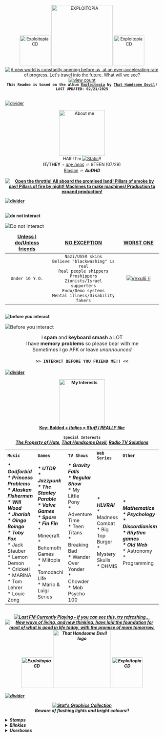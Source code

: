 <!---This file uses code from:
https://github.com/antonkomarev/github-profile-views-counter - For the profile view counter
https://github.com/DenverCoder1/readme-typing-svg - For the typing svg that mainly types out lyrics
https://github.com/JeffreyCA/lastfm-recently-played-readme/blob/master/README.md - For the last.fm widget at the end

URHGHHHH GITHUB HATES ME AND I HATE HTML apparently I can't force any of my links to open in new tabs instead of opening in the same tab bc git is so restrictive SIGHSS
-->
<!--- HEADER -->
<div align="center">
  <a href="https://thathandsomedevil.com/products/exploitopia-cd"><img src="https://drive.google.com/uc?id=1YhttyWlHZoVllz-_-IxHni7QLTmn1lX7" alt="Exploitopia CD" height=100px title="ro ta te..."></a>
  <a href="https://open.spotify.com/album/6dyanjhuSgFsPPVtFzugcr"><img src="https://drive.google.com/uc?id=1K8Bg_VJSTUTdVOMkJy9aPHIR1Gjclnba" alt="EXPLOITOPIA" height=200px title="Now in 3 Dimensions!"></a>
  <a href="https://thathandsomedevil.com/products/exploitopia-cd"><img src="https://drive.google.com/uc?id=1YhttyWlHZoVllz-_-IxHni7QLTmn1lX7" alt="Exploitopia CD" height=100px title="ro ta te..."></a>
  <br>
  <a href="https://youtu.be/43nIDwAiTp8?si=V9C3PaIMKBOSWu5p"><img src="https://readme-typing-svg.demolab.com?font=Chivo&weight=500&size=18&duration=2000&pause=300&color=FFFFFF&background=02AAE8&center=true&vCenter=true&multiline=true&repeat=false&width=435&height=112&lines=A+new+world+is+constantly+opening+before+us;At+an+ever-accelerating+rate+of+progress;Let's+travel+into+the+future;+What+will+we+see%3F" alt="A new world is constantly opening before us, at an ever-accelerating rate of progress. Let's travel into the future. What will we see?" title="A new world is constantly opening before us, at an ever-accelerating rate of progress. Let's travel into the future. What will we see?" /></a>
  <br>
  <a href="https://en.wikipedia.org/wiki/List_of_people_who_have_been_considered_deities"><img src="https://komarev.com/ghpvc/?username=stat-ice&amp;color=E62125&amp;style=for-the-badge&amp;label=Modern+Deities" alt="view count" title="Put on your 3D glasses!"></a>
  <br>
  <code><b>This Readme is based on the album <a href="https://open.spotify.com/album/6dyanjhuSgFsPPVtFzugcr">Exploitopia</a> by <a href="https://open.spotify.com/artist/3MIk8tAIzBQ5iZWmlVLCCT">That Handsome Devil</a>!</b></code>
  <br>
  <code><b>LAST UPDATED: 02/21/2025</b></code>
</div>

<br><a href="https://www.instagram.com/thathandsomedevilofficial/reel/DBjVbUxxDOD/"><img align="center" src="https://drive.google.com/uc?id=1E1B0aKTaMpI_tIm9F1Bo0_a7zNsgy0VX" alt="divider" title="Exploitopia was released on October 25th, 2024!"></a><br>

<!--- ABOUT ME -->
<p align="center">
  <a href="https://web.archive.org/web/20230321084125/https://www.youtube.com/watch?v=903vHpZofd8"><img src="https://drive.google.com/uc?id=1KRN8bNJNlcWLpNqKbowXMdKWSnlcU9AX" alt="About me" height=150px title="About STATIC!!"></a>
  <br>
  HAII!! I'm <a href="https://en.wikipedia.org/wiki/Pepsi_fruit_juice_flood"><img src="https://readme-typing-svg.demolab.com?font=Chivo&weight=500&size=17&duration=10&pause=300&color=E62125&center=true&vCenter=true&multiline=true&repeat=false&width=60&height=26&lines=STATIC" alt="Static" title="heyyy!! don't poke me!!!" /></a>!!
  <br>
  <b>IT/THEY</b> + <em><ins>any neos</ins></em> 〃 9TEEN (07/29)
  <br>
  <ins>Blasian</ins> 〃 <b><em>AuDHD</em>
  <br><br>
  <a href="https://youtu.be/mrRe2qRCDpQ?si=b8G2kBNMPwXB9qXj"><img src="https://readme-typing-svg.demolab.com?font=Chivo&weight=500&size=18&duration=1000&pause=300&color=FFFFFF&background=E62125&center=true&vCenter=true&width=435&lines=Open+the+throttle!;All+aboard%2C+the+promised+land!;Pillars+of+smoke+by+day!;Pillars+of+fire+by+night!;Machines+to+make+machines!;Production+to+expand+production!" alt="Open the throttle! All aboard the promised land! Pillars of smoke by day! Pillars of fire by night! Machines to make machines! Production to expand production!" title="Open the throttle! All aboard the promised land! Pillars of smoke by day! Pillars of fire by night! Machines to make machines! Production to expand production!" /></a>
</p>

<a href="https://youtu.be/R9HBtB3CBVA?si=SrDNa0JavIphFIRn"><img align="center" src="https://drive.google.com/uc?id=1E1B0aKTaMpI_tIm9F1Bo0_a7zNsgy0VX" alt="divider" title="'Crooked Heart' was the hardest song for THD to produce!"></a><br><br>

<!--- DNI AND BYI -->
<p align="center"> <!---dni-->
  <a href="https://en.wikipedia.org/wiki/Hamsa"><img align="left" src="https://drive.google.com/uc?id=1YOO_jYLM6h_BKUmajt4xpu733plIiyum" alt="do not interact" title="Do Not Interact"></a>
  <table border="0" align="left">
    <caption>
     <a href="https://www.instagram.com/p/BhB_HLuBf6i/?utm_source=ig_share_sheet&epik=dj0yJnU9anQ2dDc0dHJJVjlueHFFcV8tME51alNYNThTblJNeGEmcD0wJm49UVR6MmFOVkctLV9TVDhVTG4tMjg5USZ0PUFBQUFBR2RienhJ"><img src="https://readme-typing-svg.demolab.com?font=Chivo&weight=500&size=18&duration=1000&pause=300&color=E62125&center=true&vCenter=true&repeat=false&width=611&lines=DO+NOT+INTERACT" alt="Do not interact" title="DO NOT INTERACT" align="left" /></a><br>
    </caption>
    <thead align="center">
      <tr>
        <td width="170px">
          <ins><b>Unless I do/Unless friends</b></ins>
        </td>
        <td width="271px">
          <ins><b>NO EXCEPTION</b></ins>
        </td>
        <td width="170px">
          <ins><b>WORST ONE</b></ins>
        </td>
      </tr>
    </thead>
    <tbody align="center" width="611px">
      <tr>
        <td> <!--- uid/uf -->
          <code>Under 16 Y.O.</code>
        </td>
        <td> <!--- no exception -->
          <code>Nazi/USSR skins</code><br>
          <code>Believe "blackwashing" is real</code><br>
          <code>Real people shippers</code><br>
          <code>Proshippers</code><br>
          <code>Zionists/Israel supporters</code><br>
          <code>Endo/Demo systems</code><br>
          <code>Mental illness/Disability fakers</code>
        </td>
        <td> <!--- bitch -->
          <a href="https://github.com/Vexuliii"><img src="https://github-colored-text-fn3z.vercel.app/api/index.js?text=Vexulii+/j&color=E67935&fontSize=17&width=64&height=21" alt="Vexulii /j" title="squashed like a particularly strange bug"></a>
        </td>
      </tr>
    </tbody>
  </table>
</p>
<img align="center" src="https://drive.google.com/uc?id=1LeiCwOnCQEf_vr0eYeTG6wLgjIptZlvA" alt="divider" title="HEY WHAT ARE YOU LOOKIN AT!!1" width="900px" height="1px">
<p align="center"> <!---byi-->
  <a href="https://en.wikipedia.org/wiki/Hamsa"><img align="left" src="https://drive.google.com/uc?id=1UxHk6g2V880lN2ScEcHnXlLWbpLCBJU2" alt="before you interact" title="Before You Interact"></a>
  <table border="0" align="left">
    <caption>
     <a href="https://www.instagram.com/p/B8jW132F8mH/?utm_source=ig_web_copy_link&igsh=MzRlODBiNWFlZA=="><img src="https://readme-typing-svg.demolab.com?font=Chivo&weight=500&size=18&duration=1000&pause=300&color=04ABE9&center=true&vCenter=true&repeat=false&width=611&lines=BEFORE+YOU+INTERACT" alt="Before you interact" title="BEFORE YOU INTERACT" align="left" /></a><br>
    </caption>
    <thead align="center">
      <tr> 
        <td width="611px"> <!--- uid/uf -->
          I <b>spam</b> and <b>keyboard smash</b> a LOT<br>I have <b>memory problems</b> so please bear with me<br>Sometimes I go AFK or leave <em>unannounced</em><br><br><b><code>>> INTERACT BEFORE YOU FRIEND ME!! <<</code></b>
        </td>
      </tr>
    </thead>
  </table>
</p>

<br><a href="https://youtu.be/3Q2piNE_TWY?si=gnPXO5Xg4Jiaf4yn"><img align="center" src="https://drive.google.com/uc?id=1E1B0aKTaMpI_tIm9F1Bo0_a7zNsgy0VX" alt="divider" title="'Tonight' is the first song from Exploitopia to have a music video!"></a><br>

<!--- INTERESTS -->
<p align="center">
  <a href="https://web.archive.org/web/20241002082148/https://www.youtube.com/watch?v=Chj-RZg6do4"><img align="center" src="https://drive.google.com/uc?id=1Vwzd53laWBRzzXtj5T1wjSpuWY7wZPQN" height="150px" alt="My Interests" title="STATIC's Interests!!" ></a>
  <br>
  <ins>Key: <b>Bolded</b> + <em>Italics</em> = <b><em>Stuff I REALLY like</em></b></ins><br><br>
  <code><b>Special Interests</b></code><br>
  <b><em>
    <a href="https://jolleycomics.com/TPoH/The_Hook/1" title="READ THE PROPERTY OF HATE IT'S FREE AND WONDERFUL!!">The Property of Hate</a>, <a href="https://open.spotify.com/artist/3MIk8tAIzBQ5iZWmlVLCCT" title="could you have guessed">That Handsome Devil</a>, <a href ="https://www.twitch.tv/team/wrtv" title="are we all good now?? are we safe!?!">Radio TV Solutions</a>
    <br>
    <table align="center">
  <tr>
    <td>
      <code><b>Music</b></code><br>
    </td>
    <td>
      <code><b>Games</b></code><br>
    </td>
    <td>
      <code><b>TV Shows</b></code><br>
    </td>
    <td>
      <code><b>Web Series</b></code><br>
    </td>
    <td>
      <code><b>Other</b></code><br>
    </td>
  </tr>

  <tr>
    <td> <!---Music-->
      <b><em>* Godforbid<br>
      * Princess Problems<br>
      * Alaskan Fishermen<br>
      * Will Wood<br>
      * Jhariah<br>
      * Oingo Boingo<br>
      * Toby Fox</em></b><br>
      * Jack Stauber<br>
      * Lemon Demon<br>
      * Cricket!<br>
      * MARINA<br>
      * Tom Lehrer<br>
      * Louie Zong
    </td>
    <td> <!---Games-->
      <b><em>* UTDR<br>
      * Jazzpunk<br>
      * The Stanley Parable<br>
      * Valve Games<br>
      * Spore<br>
      * Fin Fin</em></b><br>
      * Minecraft<br>
      * Behemoth Games<br>
      * Miitopia<br>
      * Tomodachi Life<br>
      * Mario & Luigi Series
    </td>
    <td> <!---TV Shows-->
      <b><em>* Gravity Falls<br>
      * Regular Show</em></b><br>
      * My Little Pony<br>
      * Adventure Time<br>
      * Teen Titans<br>
      * Breaking Bad<br>
      * Wander Over Yonder<br>
      * Chowder<br>
      * Mob Psycho 100<br>
    </td>
    <td> <!---Web Series-->
      <b><em>* HLVRAI</em></b><br>
      * Madness Combat<br>
      * Big Top Burger<br>
      * Mystery Skulls<br>
      * DHMIS
    </td>
    <td> <!---Other-->
      <b><em>* Mathematics<br>
      * Psychology<br>
      * Discordianism<br>
      * Rhythm games<br>
      * Old Web</em></b><br>
      * Astronomy<br>
      * Programming
    </td>
  </tr>
</table>
</p>
<br>
<div align="center">
  <a href="https://www.last.fm/user/lectricstat"><img src="https://lastfm-recently-played.vercel.app/api?user=lectricstat&footer_style=compact_stats&count=1&width=500&loved=true&header_style=none&bg_color=02AAE8" title="Hmmm.... wonder who my top artist is...." alt="Last FM Currently Playing - if you can see this, try refreshing..."></a>
  <br>
  <a href="https://youtu.be/WemDEG5slzo?si=CIlUZwNbxqN3vr0M"><img src="https://readme-typing-svg.demolab.com?font=Chivo&weight=500&size=18&duration=2000&pause=300&color=FFFFFF&background=02AAE8&center=true&vCenter=true&multiline=true&repeat=false&width=435&height=112&lines=New+ways+of+living%2C+and+new+thinking;Have+laid+the+foundation;For+most+of+what+is+good+in+life+today;With+the+promise+of+more+tomorrow" alt="New ways of living, and new thinking, have laid the foundation for most of what is good in life today, with the promise of more tomorrow." title="New ways of living, and new thinking, have laid the foundation for most of what is good in life today, with the promise of more tomorrow." /></a>
  <br>
  <a href="https://thathandsomedevil.com/products/exploitopia-cd"><img src="https://drive.google.com/uc?id=1IL7b-6kPkvFGrjG7lwofpjIB5HRKG2mU" alt="Exploitopia CD" height=100px title="shmovin!!"></a>
  <a href="https://open.spotify.com/artist/3MIk8tAIzBQ5iZWmlVLCCT"><img src="https://drive.google.com/uc?id=1_Wvu9-ALc_z8fzNZX0NcPscn5wexihPa" alt="That Handsome Devil logo" title="I've been waiting for this album for so damn long I'M SO HAPPY!!!!" height="190px"></a>
  <a href="https://thathandsomedevil.com/products/exploitopia-cd"><img src="https://drive.google.com/uc?id=1IL7b-6kPkvFGrjG7lwofpjIB5HRKG2mU" alt="Exploitopia CD" height=100px title="shmovin!!"></a>
</div>

<a href="https://en.wikipedia.org/wiki/That_Handsome_Devil#Discography"><img align="center" src="https://drive.google.com/uc?id=1E1B0aKTaMpI_tIm9F1Bo0_a7zNsgy0VX" alt="divider" title="Exploitopia is That Handsome Devil's 10th album (including EPs)!"></a><br>

<!--- GRAPHICS -->
<p align="center">
  <a href="https://en.wikipedia.org/wiki/Chaos_theory"><img src="https://readme-typing-svg.demolab.com?font=Chivo&duration=50&pause=1000&color=E62125&center=true&vCenter=true&repeat=false&width=435&height=30&lines=STAT'S+GRAPHICS+COLLECTION" alt="Stat's Graphics Collection" title="i am full of stamps, they're leaking out of me"></a>
  <br>
  Beware of flashing lights and bright colours!!
</p>

<details>
<summary><b>Stamps</b></summary>

<p align="center"><code>HEY HEY WAIT A SECOND!!!! I'm reworking my stamps right now, changing them from markdown to html to look more uniform... Also so you can hover over them to see the alt text.. Go on, give it a try with these first few stamps!! ^_^</code></p>
<!-- <code>Are you seeing just the alt text for a stamp? Try reloading, or click the alt text to see it! None of my images are broken, Github just has a hard time loading them all in...</code> -->
<br><br><blockquote><code>hey look at these stamps i made (f2u)</code></blockquote><br>
<!-- <img src="https://drive.google.com/uc?id=" title="" alt="" width=100px/> -->
<!-- TPoH -->
<img src="https://drive.google.com/uc?id=1dvGv4HJdglrLWQfi3Bc_ysjIiHITiOld" title="Click" alt="Click" width=100px/>
<img src="https://drive.google.com/uc?id=1w5txDNSavnymiXi_meqFHQ8t_fpuYDWK" title="RGB Suits" alt="RGB Suits" width=100px/>
<img src="https://drive.google.com/uc?id=1oRCVfStxYwINi-uF0Qkfj1fQFHKI3dWf" title="Click pew pew" alt="pew pew" width=100px/>
<img src="https://drive.google.com/uc?id=1BDjJpRv2GuQiQHSK_BnqopE8c1yWTTrv" title="Time Left" alt="Time Left" width=100px/>
<img src="https://drive.google.com/uc?id=1AfR5RRCTYa4Yk_9Rb65HhMuJTIxTG649" title="Time Right" alt="Time Right" width=100px/>
<img src="https://drive.google.com/uc?id=1d-S6G1lpGAZIAW1gUNF_0Ek2eM5X6DV7" title="negative" alt="negative" width=100px/>
<img src="https://drive.google.com/uc?id=1YkYMJA-xRQg541U1CFurPaeIg9gom91V" title="TOby" alt="TOby" width=100px/>
<img src="https://drive.google.com/uc?id=1_8C9mphWqiQXvBkEwBpPfOufRjVHWhbi" title="cell" alt="cell" width=100px/>
<img src="https://drive.google.com/uc?id=1A1GiakVU-i_vrLvM-p5wJak4k0EIFkX9" title="dial" alt="dial" width=100px/>
<img src="https://drive.google.com/uc?id=1q0gbF447qiraOtDlwushh2R1kZ7KFus5" title="tinker" alt="tinker" width=100px/>
<img src="https://drive.google.com/uc?id=1QlXyLE6jnGFA7Pqqy-XjQmxZsbCk8-Ju" title="click" alt="click" width=100px/>
<img src="https://drive.google.com/uc?id=1xm2zF7Qq2BmI5uqvr5UEHEPr-WmDJpBi" title="anxiety" alt="anxiety" width=100px/>
<img src="https://drive.google.com/uc?id=16PXIZevnWHyq_HH9oqRNtNfAVYe8M3Fu" title="dial hierophant" alt="dial hierophant" width=100px/>
<img src="https://drive.google.com/uc?id=1ZZH6ZCTKxnW8Ht2zEipsmK1m5ChQf44-" title="time" alt="time" width=100px/>
<img src="https://drive.google.com/uc?id=1-mXwTA6IOMOQqivkbcvwCiDJkD43T4-I" title="the" alt="the" width=100px/>
<img src="https://drive.google.com/uc?id=1GivC9-7l-TwL7emserRlLvIGNPp9F29U" title="moon" alt="moon" width=100px/>
<img src="https://drive.google.com/uc?id=1DrPLDr4ZUjoqEpstaxtiCVaAW5Q1Y41B" title="melody lovers" alt="melody lovers" width=100px/>
<img src="https://drive.google.com/uc?id=1N11LHz4mClctfQPvI-ElLiFA1BO2rK0F" title="julienne lovers" alt="julienne lovers" width=100px/>
<!-- THD -->
<img src="https://drive.google.com/uc?id=1_AUIWbQKjOYIEAR6M8h-E5RuxfzlRWfQ" title="THGTH" alt="THGTH" width=100px/>
<img src="https://drive.google.com/uc?id=1SdgPStlGzAJGEqwwpDrgducoOCc8UYE-" title="YPAS" alt="YPAS" width=100px/>
<img src="https://drive.google.com/uc?id=1yxwxBx07PGvOd_SeIsBhguwH3ycrjea5" title="THD" alt="THD" width=100px/>
<!-- RTVS -->
<img src="https://drive.google.com/uc?id=1iSWyDQo_O2Uqk6uQIvv701E1AVUqb0_P" title="Baaulp nation" alt="Baaulp nation" width=100px/>
<img src="https://drive.google.com/uc?id=1dQdzyoP8nquwdmOr8isxHxdMH8uavKPi" title="Bibi" alt="Bibi" width=100px/>
<img src="https://drive.google.com/uc?id=1yOpXQW9leHd_E0xZQAxt8cR7U2YyS2Rl" title="Big Warp" alt="Bit warp" width=100px/>
<img src="https://drive.google.com/uc?id=1FQWviq7WblzjEP9J-TBCQ2a63VK3Y7d_" title="Walter White Phone" alt="Walter White Phone" width=100px/>
<img src="https://drive.google.com/uc?id=1P8tCowHdwMEli0azz7_ty5rDQIFQf-RZ" title="IS" alt="Is a restaurant" width=100px/>
<img src="https://drive.google.com/uc?id=1bF_MWg_IGTsm2IVWjOZTDEPXDiaszicR" title="IS NOT" alt="Is NOT a restaurant" width=100px/>
<img src="https://drive.google.com/uc?id=1lk2M2sjqMfZYNTI6COZnwHEodPbZZ2dQ" title="Joshua" alt="Joshua" width=100px/>
<img src="https://drive.google.com/uc?id=1CTTB8gBEP-MHmYybtPJxOymjfxQjqT5U" title="Mira fish" alt="Mira fish" width=100px/>
<img src="https://drive.google.com/uc?id=1PrQxbNEApR59pcmJ6J2Z5KStRRgq8Wud" title="Orbulus Raymon" alt="Orbulus Raymond" width=100px/>
<img src="https://drive.google.com/uc?id=1Xx07BBgG_7U4Frjk7h-QgNHA_T3XkEYy" title="BRBA poster" alt="BRBA poster" width=100px/>
<img src="https://drive.google.com/uc?id=19Aa6ZDaguzWrmBiFdW9ovQ7lIGkZhnTd" title="Socpens Superhell" alt="Socpens Superhell" width=100px/>
<!-- MISC -->
<img src="https://drive.google.com/uc?id=1xEoQU0UbhVW6rY7v3gFX_cjArlhRZ7j4" title="Clone High intro" alt="Clone High intro" width=100px/>
<img src="https://drive.google.com/uc?id=1DAPI7FCv6hmHTbaGSuGJ-pt2MqPMtXod" title="Ruin my store" alt="Ruin my store" width=100px/>
<img src="https://drive.google.com/uc?id=1Lqkw3jzgkOYA05zCP-tzNb-O8Ezh9131" title="Ruin my life" alt="Ruin my life" width=100px/>
<img src="https://drive.google.com/uc?id=1maJnzCPMQPmjMWAbHLTtIcxzhrXpwGh2" title="Periwinkle Poppy Fan" alt="Periwinkle Poppy Fan" width=100px/>
<img src="https://drive.google.com/uc?id=1ybaEBPkO1GBXP-GDfIdO_6juVflv6RKv" title="burger eat" alt="burger eat" width=100px/>
<img src="https://drive.google.com/uc?id=1yi2HH60gtg4mhI50TniW7QTv6RSiRqk9" title="poopshitters" alt="poopshitters" width=100px/>
<!-- VEX STAMPS -->
<br><blockquote><code>check out these stamps my friend <a href="https://github.com/Vexuliii">Vexulii</a> made (f2u)</code></blockquote><br>
<img src="https://drive.google.com/uc?id=1pjV8XaLZZDMMoyw2RWf5yU875Ah6Ra8b" title="manny stare" alt="manny stare" width=100px/>
<img src="https://drive.google.com/uc?id=1RsDTksLyCxQg3y-j1iQeuXCx95T0GbxP" title="hanslap" alt="hanslap" width=100px/>
<img src="https://drive.google.com/uc?id=1LAA5pjLDxPDiYChgzaTLq5HhywCXrTm-" title="hatty CHEER" alt="hatty CHEER" width=100px/>
<img src="https://drive.google.com/uc?id=1j5lkmU4zQjQMs7FIQaSiM1o4Ow8Bv3lI" title="honey roll" alt="honey roll" width=100px/>
<img src="https://drive.google.com/uc?id=1QOhQXInuKyYgj3okqPjZ9GjGXW-lx06E" title="honey talk" alt="honey talk" width=100px/>
<img src="https://drive.google.com/uc?id=185cWb5Pstlbb5L59e53hA_g6PwPZsLcX" title="pipi yell" alt="pipi yell" width=100px/>
<img src="https://drive.google.com/uc?id=1f3r_OjUDvXZN_14N8fM2t-SwUBhbkzxr" title="yosef sneak" alt="yosef sneak" width=100px/>
<img src="https://drive.google.com/uc?id=1fqahCBw39zA2ecUQICGDBOmCfZC-VYFi" title="castle crashers" alt="castle crashers" width=100px/>
<img src="https://drive.google.com/uc?id=1oTipPFtu8SzFfWJ_f8AvjLr00YAn5JV-" title="orang" alt="orang" width=100px/>
<img src="https://drive.google.com/uc?id=1szvHj8Da349z9G0Jq80AXCv2M7eaDhTy" title="sangwich" alt="sangwich" width=100px/>
<img src="https://drive.google.com/uc?id=1VNRZKi3xew-0wvVz7Ug8mo2Gfa5GIXf4" title="marsh smug" alt="marsh smug" width=100px/>
<img src="https://drive.google.com/uc?id=18OZ4kScq5cHheHmTchLlXjdvxWh6XIjs" title="marsh spin" alt="marsh spin" width=100px/>
<img src="https://drive.google.com/uc?id=17ipF9i4C46CY_BZ6ekwH3L5819Hr_tSF" title="marsh yell" alt="marsh yell" width=100px/>
<img src="https://drive.google.com/uc?id=13da7XZ8LUB4NWzeKgvPdHY6v80eStZjw" title="marsh blucsh" alt="marsh blucsh" width=100px/>
<img src="https://drive.google.com/uc?id=1MIuT5CT10_RhEqpqKnE-gbMK_KrVZXT0" title="danny dance" alt="danny dance" width=100px/>
<img src="https://drive.google.com/uc?id=17_574WewpbgsUIlZc-nH9Fm0PQwkM4E9" title="ivor hapy" alt="ivor hapy" width=100px/>
<img src="https://drive.google.com/uc?id=1vooK3qpz2RxrF_7CyKrrTviiVTFaTjE6" title="ivor snff" alt="ivor snff" width=100px/>
<br><blockquote><blockquote><code>ALSO LOOK AT THE ONES VEX MADE FOR MY BDAY ^_^</code></blockquote></blockquote><br>
<img src="https://drive.google.com/uc?id=12AL46RlXa53ELTlc586rVEM0NZuK5eG4" title="blue man shock" alt="blue man shock" width=100px/>
<img src="https://drive.google.com/uc?id=1phipGyunah7em_ohJb3SI6IOI2w2ikaI" title="wayner sneeze" alt="wayner sneeze" width=100px/>
<img src="https://drive.google.com/uc?id=1FUE0WXUp6Jjq9BVvzELgSOwhp6i-2fGB" title="waynerwhatsapp" alt="waynerwhatsapp" width=100px/>
<img src="https://drive.google.com/uc?id=1t6W6Y6WZGW4hQsqyY8P7QrKLMCetTJt6" title="waner footwerk" alt="waner footwerk" width=100px/>
<img src="https://drive.google.com/uc?id=1avcGTlVPpRq8PPdnDOlZpMh008XtI-5T" title="time to go" alt="time to go" width=100px/>
<img src="https://drive.google.com/uc?id=1eIl6GUcrU6BJXxOa_WQhhnF_pAL_gjug" title="'freaky baaulp'" alt="'freaky baaulp'" width=100px/>
<img src="https://drive.google.com/uc?id=1Bz027NtEKhqkQPdfQSozLD6TlGagyx0j" title="bad boe jambo" alt="bad boe jamo" width=100px/>
<img src="https://drive.google.com/uc?id=17Ef2XS96spYHQnK1wP1UAxcHhgQ-1vxl" title="baaulp death" alt="baaulp death" width=100px/>
<br><br>
<!-- EVERYTHING ELSE LOLZ -->
<blockquote><code>ok... now here's some neither of us made</code></blockquote>
<br><br>
<p align="center"> <b>SELF</b><br><code>the ones that are so me!!</code> </p>
<img src="https://drive.google.com/uc?id=1K9gCF0T1osVsnOS8gudq9W-3dmLm6fm2" title="support gaza" alt="support gaza" width=100px/>
<!-- IDENTITIES -->
<!-- Not using, redundent: ![ace](https://drive.google.com/uc?id=15FFGUI2xNGeLB3iYg9BAYXzmgrOQaRpO) -->
<img src="https://drive.google.com/uc?id=1rikBEpEpe6vp5DzzS8wdnH1tOFDF-1lW" title="static" alt="static" width=100px/>
<img src="https://drive.google.com/uc?id=1KCxZ6aWM4uIaD8X3UN3G1DO74Q6Y4170" title="it its" alt="it its" width=100px/>
<img src="https://drive.google.com/uc?id=1WD1JcxXS-4kC4iDusQKW5vlEleGpOSWj" title="they them" alt="they them" width=100px/>
<img src="https://drive.google.com/uc?id=1Nyj14DXVQZpYrVqDPJVhZCoy2dv8cC9V" title="aroace" alt="aroace" width=100px/>
<img src="https://drive.google.com/uc?id=1xmGdBHTHdYjAtm5g1Ogsuvg3M8499PVX" title="lesbian" alt="lesbian" width=100px/>
<img src="https://drive.google.com/uc?id=1UZsga6Dzju-RDqe-MA7EgYdn9KN74yEc" title="agender" alt="agender" width=100px/>
<img src="https://drive.google.com/uc?id=1XM2ilMulc8_4WMHkIoCO6QUhlurKiBl_" title="non binary" alt="non binary" width=100px/>
<img src="https://drive.google.com/uc?id=1zKE6Dj8ozvcrdnoWf5h8lilEaX68Bj6j" title="blasian" alt="blasian" width=100px/>
<!-- DISABILITIES -->
<img src="https://drive.google.com/uc?id=1kqRF7_dh3bq-lg49YQqwKBW_CV1mXHYO" title="adhd" alt="adhd" width=100px/>
<img src="https://drive.google.com/uc?id=1PqYqozsbjj7GptVYxIUl4VVlI6CKcxws" title="asd" alt="asd" width=100px/>
<img src="https://drive.google.com/uc?id=17RSK3pyk4iKccAbJ_aUnwcZWIFWfxZmK" title="psst.. friends can have my simply plural..... if they ask....." alt="plural" width=100px/>
<!-- BELIEFS -->
<img src="https://drive.google.com/uc?id=11zhrwf19-t7uh22KLoDm827zenyL84GD" title="anti ai" alt="anti ai" width=100px/>
<img src="https://drive.google.com/uc?id=1QCXvQ7mh3pJCMZ7a6NsBPQ9ByD1qWf-R" title="anti hit" alt="anti hit" width=100px/>
<!-- BOUNDARIES -->
<img src="https://drive.google.com/uc?id=1wfBMmgVjouLrJr-bu-iRuU3KKT1qC8mb" title="no flirting" alt="no flirting" width=100px/>
<img src="https://drive.google.com/uc?id=1_DsEE1hjGZCtsgNK1qxtnzEheegZ2FjQ" title="block creeps" alt="block creeps" width=100px/>
<img src="https://drive.google.com/uc?id=1nVbnTenbZ1KJ8lU2fyLhVQ9u7YRAxv_u" title="not a rehab center" alt="not a rehab center" width=100px/>
<!-- LOVER!! -->
<img src="https://drive.google.com/uc?id=1eAZOJ4xmClOhuUUhJ7ZrQ-uUrwXifJDb" title="heart blue" alt="heart blue" width=100px/>
<img src="https://drive.google.com/uc?id=1U1FPJ5p_VYJlvStHC7Zi4A7tiQmu2Z5l" title="heart choco" alt="heart choco" width=100px/>
<img src="https://drive.google.com/uc?id=1aJcwK2Ko1PnzNmrL-STAjiJV6T5wyqIm" title="heart meat" alt="heart meat" width=100px/>
<img src="https://drive.google.com/uc?id=1ppfbWlHWHau4lXHEJujPuB5Y01TsZcmI" title="heart robots" alt="heart robots" width=100px/>
<img src="https://drive.google.com/uc?id=199n89Aql0syQupBG64FGK6daUNx1hBeR" title="apple lover" alt="apple lover" width=100px/>
<img src="https://drive.google.com/uc?id=1sD5eOe0XXa4lb_WHQQYMwDhkIKUMelpQ" title="cheese lover" alt="cheese lover" width=100px/>
<img src="https://drive.google.com/uc?id=1URz3rvL3REyNlr6GbnE2YIBpVbPzJqMi" title="potato love" alt="potato love" width=100px/>
<img src="https://drive.google.com/uc?id=1kkWR8voR0fRGXShgWBKOtc2jZelb22WG" title="like it warm" alt="like it warm" width=100px/>
<img src="https://drive.google.com/uc?id=1TbUH-g_iIVqMtmmieWBMflYPDqLikgQo" title="weird mammals" alt="weird mammals" width=100px/>
<img src="https://drive.google.com/uc?id=1wD4sPrvor4CcX7r2jH4bBv-KppzKPk3K" title="stamp obssessed" alt="stamp obssessed" width=100px/>
<!-- THINGS I AM/DO -->
<img src="https://drive.google.com/uc?id=1WemSORCcWgs2jHWp9Bu5cN52_J3lvJbj" title="daydreamer" alt="daydreamer" width=100px/>
<img src="https://drive.google.com/uc?id=1L1bzJaG9YbvI7ygN8EWwHuvfnziYikvJ" title="forgetful" alt="forgetful" width=100px/>
<img src="https://drive.google.com/uc?id=1yGwRcq1f8yPvKUkMc4wXpoYhd_4BzlcC" title="forgor" alt="forgor" width=100px/>
<img src="https://drive.google.com/uc?id=15pFtb_86k35MiCmXeMk69ICNN5BYkPhy" title="glasses" alt="glasses" width=100px/>
<img src="https://drive.google.com/uc?id=1HXHKUrf3pAo5YhysbiEVVShom5Dz8_9C" title="bad handwriting" alt="bad handwriting" width=100px/>
<img src="https://drive.google.com/uc?id=15Na4ACy1OgVMVSEfeZPuJieGIRKQ4s2-" title="shit as dumb" alt="shit as dumb" width=100px/>
<img src="https://drive.google.com/uc?id=1L1EJ3A67yCrqaHejGLwLEdKx5tpYyeWD" title="picky eater" alt="picky eater" width=100px/>
<img src="https://drive.google.com/uc?id=1vwRslHJZeUH6NOussZ-ho5E3Sf66-jp8" title="talk to self" alt="talk to self" width=100px/>
<img src="https://drive.google.com/uc?id=1gjD1Cdra7hN4Akp-0l84GoayonHD21AH" title="3ds owner" alt="3ds owner" width=100px/>
<img src="https://drive.google.com/uc?id=1jQM4sYb7LMu8afitAzeR-eTkUFpZHRFS" title="artist" alt="artist" width=100px/>
<img src="https://drive.google.com/uc?id=1hPyBco_t5t5P09tAXQfEDBghtgwrhHYF" title="writer" alt="writer" width=100px/>
<img src="https://drive.google.com/uc?id=1q5YHds0TqRLxeH7Q7__osztHNx11dcNy" title="piano player" alt="piano player" width=100px/>
<img src="https://drive.google.com/uc?id=1hFWOT3Mu4OSlZUSgtMHO-u4_OGlATGG6" title="make stamps" alt="make stamps" width=100px/>
<img src="https://drive.google.com/uc?id=1qfDulclRTzkFFV2RUP4_AN2B6cN1ba19" title="sweet tooth" alt="sweet tooth" width=100px/>
<img src="https://drive.google.com/uc?id=1TK03wRiWMms9Pem6exT276N1XCTBX45W" title="cant focus" alt="cant focus" width=100px/>
<img src="https://drive.google.com/uc?id=1_voMbe577Ne7r7VVah4hsY2lHhn7m9Ko" title="cant whistle" alt="cant whistle" width=100px/>
<img src="https://drive.google.com/uc?id=1h0smSxdNJxufe6nVrk8nopk8HQj26ugy" title="12 hour nap" alt="12 hour nap" width=100px/>
<img src="https://drive.google.com/uc?id=13f07JNOelAZlrtjI8_ccP0bIkN25pFI7" title="2016 dead" alt="2016 dead" width=100px/>
<img src="https://drive.google.com/uc?id=1bp3fI1EPriJIh7yGY4S2W08GQUsS84wS" title="mental wifi" alt="mental wifi" width=100px/>
<img src="https://drive.google.com/uc?id=130rkOx5P3LB6mXtLe5vKuv7k_-nurHT6" title="obscure fandom" alt="obscure fandom" width=100px/>
<img src="https://drive.google.com/uc?id=1KZOrbmYRQ7GdwXY-xbYYirgQ1SaPLg-U" title="oc ask" alt="oc ask" width=100px/>
<img src="https://drive.google.com/uc?id=1XBzyjzvRJgDttBusSnD2y8SJ_mbyXtua" title="oc bread" alt="oc bread" width=100px/>
<img src="https://drive.google.com/uc?id=1-F1cET0f6YJiT600gKMYByVosEwfCGBc" title="oc draw" alt="oc draw" width=100px/>
<img src="https://drive.google.com/uc?id=1mDF7Rlvj9CalQ6BU9EJSm86NS-brPy67" title="oc kids" alt="oc kids" width=100px/>
<img src="https://drive.google.com/uc?id=1WPQGBwMMTtUEdw3MKFI14E7pqxzpEe7d" title="slow internet" alt="slow internet" width=100px/>
<img src="https://drive.google.com/uc?id=1S2ABXfAYgT-jc8y_htJ7gS-HSTMyW9Jl" title="summer pants" alt="summer pants" width=100px/>
<img src="https://drive.google.com/uc?id=1gBPM6P9hBoC8WI9uB0B2da4Dexv--aLp" title="time machine" alt="time machine" width=100px/>
<a href="https://bullet-math.tumblr.com/"><img src="https://drive.google.com/uc?id=1ivKBIDkS0HmWs77f958Mt7pQ-3O0Zzok" title="click me to go to my toobler" alt="on tumblr" width=100px/></a>
<br><br>
<p align="center"> <b>^_^</b><br><code>i am so normal about these stamps...</code></p>
<!-- TPoH -->
<img src="https://drive.google.com/uc?id=1r3Kk_F5hIeGUxxveU9k_RPU_R_V_ytso" title="rgb negative" alt="rgb negative" width=100px/>
<!-- THD -->
<!-- and this is where I would put my thd stamps... IF I HAD ANY!!! -->
<!-- RTVS -->
<img src="https://drive.google.com/uc?id=1WclsoKrDlzfydz_jOFYsFOqJAvDxu8Fz" title="challenge failed" alt="challenge failed" width=100px/>
<img src="https://drive.google.com/uc?id=1wEo3LaLceKd_PCibcIJLxZGwPgvz3lL8" title="concerning" alt="concerning" width=100px/>
<img src="https://drive.google.com/uc?id=19IEIFApnV2mt3lp2WOtWad_3ZsV1iJU3" title="gameclam evolve" alt="gameclam evolve" width=100px/>
<img src="https://drive.google.com/uc?id=14rC4j4dCCgAaeU5KMFQ4uHpseDVzimQ1" title="mr whyte fan" alt="mr whyte fan" width=100px/>
<img src="https://drive.google.com/uc?id=1KKmo6g-sZ_gnx7KXzG8GJc4jJBZ0M1Zm" title="sopen rice" alt="sopen rice" width=100px/>
<!-- CHAOS -->
<img src="https://drive.google.com/uc?id=1kfHyTWK-7dyF192PhSuN_6AnJT1pAqgv" title="chaos support" alt="chaos support" width=100px/>
<img src="https://drive.google.com/uc?id=1ac-L5FtOikQMl-xzj0H2ndesi2Pjo5bu" title="chaos theory" alt="chaos theory" width=100px/>
<img src="https://drive.google.com/uc?id=1ys9VEVBUMeDNScm-VVC7xWunLvJZcyR8" title="discordia" alt="discordia" width=100px/>
<img src="https://drive.google.com/uc?id=1QakGuWDzzDE0YeywQ0JtVgdLYxA2ijp-" title="greyface" alt="greyface" width=100px/>
<img src="https://drive.google.com/uc?id=1AD1toi1iFWdIGiO16Y76x-8Ry1SRZnG2" title="hail eris" alt="hail eris" width=100px/>
<img src="https://drive.google.com/uc?id=1CtFacQtCz2WQKtVC3zfc-MR9WdGA50hx" title="mandelbrot" alt="mandelbrot" width=100px/>
<img src="https://drive.google.com/uc?id=1oeJtoP4shGWaTFLxNnHSEhnS4ibptaoi" title="math beauty" alt="math beauty" width=100px/>
<img src="https://drive.google.com/uc?id=13yFLGUa3LlmFG4qTMrARgMQqGnhRxpTQ" title="only certainty" alt="only certainty" width=100px/>
<br><br>
<p align="center"> <b>MUSIC</b><br><code>TURN UP THE VOLUME!!!</code></p>
<!-- WILL WOOD -->
<img src="https://drive.google.com/uc?id=1zmArnDL1AcG78PbhiLbZQYDvwxNezVqC" title="eial" alt="eial" width=100px/>
<img src="https://drive.google.com/uc?id=1lmFdsjY1rl0Bz6fNcib6_a-brHotnfq9" title="heart icimi" alt="heart icimi" width=100px/>
<img src="https://drive.google.com/uc?id=1pljmx7GMPFUEaXMKp-0LwUFuNHvMSOLo" title="self-ish" alt="self-ish" width=100px/>
<img src="https://drive.google.com/uc?id=1_fdnh6dEvtbTzA-GQJTR3sDspiy8FMN7" title="wwattw" alt="wwattw" width=100px/>
<!-- OINGO BOINGO -->
<img src="https://drive.google.com/uc?id=1Uxbu6j9ZBLwCZAdzB7vrPIvWdwvfe-s5" title="oingo boingo" alt="oingo boingo" width=100px/>
<img src="https://drive.google.com/uc?id=1xRsQnBWgHLBIafqeQy1ScDtz7qVa8CPc" title="oingo cat" alt="oingo cat" width=100px/>
<!-- LEMON DEMON -->
<img src="https://drive.google.com/uc?id=1qxJdhpPoWbJhOAOoKS5G14do4mORvPNS" title="ld ref" alt="ld ref" width=100px/>
<img src="https://drive.google.com/uc?id=1ElpuS1H-FNDZa64C4mJpdv5bwRG1At_L" title="view monster" alt="view monster" width=100px/>
<img src="https://drive.google.com/uc?id=1xOykDIxiFu9VwuDa9b16L89PkvQ7ZLBI" title="spirit phone" alt="spirit phone" width=100px/>
<img src="https://drive.google.com/uc?id=1KgSLjCPc2O2aDThYRIsTcjM8PUDUt5cd" title="gay spirit" alt="gay spirit" width=100px/>
<!-- COSMO SHELDRAKE -->
<img src="https://drive.google.com/uc?id=1FirqiZCTG4qO3fSWHR9EvZubmNBA-Y5s" title="cosmo sheldrake" alt="cosmo sheldrake" width=100px/>
<img src="https://drive.google.com/uc?id=1jbhxNFAniJRSMEWleh1Sf-MzZitMWVmt" title="cosmo alb" alt="cosmo alb" width=100px/>
<!-- MYSTERY SKULLS -->
<img src="https://drive.google.com/uc?id=1Z7xxtyg5LVer8Wm2MsTIEupdNs_jNwor" title="mystery skulls alive" alt="mystery skulls alive" width=100px/>
<img src="https://drive.google.com/uc?id=1UtIvBXiLJc5SJfcTFTPBIUG_bD9TOToL" title="mystery skulls death" alt="mystery skulls death" width=100px/>
<img src="https://drive.google.com/uc?id=1CpBw_pCUxCeO09QEI4bpMQPfVcJ3c6A4" title="lewis" alt="lewis" width=100px/>
<!-- OTHERS -->
<img src="https://drive.google.com/uc?id=1Gz-Qj7zb_Pa53n44_PFTKMad2LgX2efT" title="hawaii pt2" alt="hawaii pt2" width=100px/>
<img src="https://drive.google.com/uc?id=1m0m9idqmrsv0KP295NFEMFUEIV1oTcVj" title="opal" alt="opal" width=100px/>
<img src="https://drive.google.com/uc?id=1sdmwE4buz5uaU5Ejb28nKIve2lr0lCWU" title="talking heads" alt="talking heads" width=100px/>
<img src="https://drive.google.com/uc?id=1tTPCk76dkQSB-LDPYWGTAuUjBSqzTUDL" title="virtual insanity" alt="virtual insanity" width=100px/>
<img src="https://drive.google.com/uc?id=1XOfUAc-6ksqf_d-FlK32IRvPlyq86Rix" title="echo" alt="echo" width=100px/>
<img src="https://drive.google.com/uc?id=1Kzu6045ShK82Rs_kfwgFmH6SIJoAiEu6" title="bad apple" alt="bad apple" width=100px/>
<img src="https://drive.google.com/uc?id=1RGzBrsapHpqirgIuMnF8VxkWur8GoLHS" title="turn black" alt="turn black" width=100px/>
<img src="https://drive.google.com/uc?id=1J1kDmQL2hjAnAs672F_dgnTTjVggOpUM" title="turn black 2" alt="turn black 2" width=100px/>
<img src="https://drive.google.com/uc?id=1tDxy5NKmZyLZ1pdf7zK6OMM1bSoIqlJy" title="turn black 3" alt="turn black 3" width=100px/>
<img src="https://drive.google.com/uc?id=1YFcGwuuVeoCh66eG4wK3EC4U2OFkf9NE" title="009 sound system" alt="009 sound system" width=100px/>
<img src="https://drive.google.com/uc?id=1RWi5Vs-WNikidYziB3JD8TRi_c6U0Q9Q" title="music lifeline" alt="music lifeline" width=100px/>
<img src="https://drive.google.com/uc?id=1ipLD8WEMuH1gwaEOzpvgI8I7FHhaVd_k" title="music stamp" alt="music stamp" width=100px/>
<br><br>
<p align="center">GAMES<br><code>UNLIMITED GAMES and no games</code></p>
<!-- CONSOLES -->
<img src="https://drive.google.com/uc?id=1JgirdL90vClS9JiarvuQP4EpO7enzIdy" title="3ds logo" alt="3ds logo" width=100px/>
<img src="https://drive.google.com/uc?id=1G9Q15Vw9Ywk_uoJeY3HS23p4alDNOgS9" title="atari" alt="atari" width=100px/>
<img src="https://drive.google.com/uc?id=1UR_I7gkSaerqVE_AT9nZHBCxtkItAbQQ" title="wii" alt="wii" width=100px/>
<img src="https://drive.google.com/uc?id=1pMBEhdJ3tIF5APDx1YB0bUjwf9Sgaxmy" title="wii u" alt="wii u" width=100px/>
<!-- UNDERTALE -->
<img src="https://drive.google.com/uc?id=1jv8LcdMydQAtX2T4eSG-hsOYmgN__Abw" title="annoying dog" alt="annoying dog" width=100px/>
<img src="https://drive.google.com/uc?id=1Dz1EZiqRQYjscoVP3JSx0nUABefzh_59" title="lethal weapon" alt="lethal weapon" width=100px/>
<img src="https://drive.google.com/uc?id=12P7C76M9padz16rHAOlYTxuz1-DRIrPR" title="azzcut" alt="azzcut" width=100px/>
<img src="https://drive.google.com/uc?id=1ljtHMsKWFq6eAghd-z-XTB_g_F66A9by" title="flowey heart" alt="flowey heart" width=100px/>
<img src="https://drive.google.com/uc?id=1e1kSJI7aDboq7baJJDj8sHJPtKtTYjyk" title="flowey laugh" alt="flowey laugh" width=100px/>
<img src="https://drive.google.com/uc?id=1yJWTwsbvi0vkck377ZydQcYVKKsmuAPD" title="flowey text" alt="flowey text" width=100px/>
<img src="https://drive.google.com/uc?id=1vzbCPdbsGQW8EYNCaAwstjnnhj5N6JuY" title="flowey troll" alt="flowey troll" width=100px/>
<img src="https://drive.google.com/uc?id=1PYQYO9Ck3vvmVP9JC-rsDE9Ue6JPVIkt" title="photoshop flowey" alt="photoshop flowey" width=100px/>
<img src="https://drive.google.com/uc?id=1OQWui_Rf0iyAvMT0O17A2UAXrM2jnwqa" title="gaster" alt="gaster" width=100px/>
<img src="https://drive.google.com/uc?id=1sPaSLADL20YawBm9zpGbA25JYrDQnZl9" title="gaster heart" alt="gaster heart" width=100px/>
<img src="https://drive.google.com/uc?id=12gN6Bn3lEdHryQ2aE5ch748RAl8axs6N" title="ghost smooch" alt="ghost smooch" width=100px/>
<img src="https://drive.google.com/uc?id=1sC368ZEXz7fwtD9QQZtH1bGSJ64xm627" title="don't hate alphys" alt="don't hate alphys" width=100px/>
<img src="https://drive.google.com/uc?id=1_jwJsKhRubcYPij7byoSJuJy73AEmSOR" title="heart utost" alt="heart utost" width=100px/>
<img src="https://drive.google.com/uc?id=1OV6mdOUPIhpM-6fdi3L-7WA7OYkRg-CH" title="madjick" alt="madjick" width=100px/>
<img src="https://drive.google.com/uc?id=1mQ6KjvUdOy-Y9fH5YUoqVnJsJUO92F6b" title="not feeling up to it" alt="not feeling up to it" width=100px/>
<img src="https://drive.google.com/uc?id=1A6QfPy50Is-B7Cg5JLbXlDqFm4zaQvRy" title="pap autistic" alt="pap autistic" width=100px/>
<img src="https://drive.google.com/uc?id=1z0UX1XJ7tnKMTFQC1nwc2fKwYJ8Uyjax" title="souls" alt="souls" width=100px/>
<img src="https://drive.google.com/uc?id=1Ue5q06ETnQBgwJGrQevtMdPXDmgQdCs_" title="im pussy?" alt="im pussy?" width=100px/>
<img src="https://drive.google.com/uc?id=1gk2kgJB2Evp5eATfL-5ucfVE9p6m2sLP" title="undertale" alt="undertale" width=100px/>
<img src="https://drive.google.com/uc?id=150WSSYYOaRBvSyyChh4eDcxqch4VLs4U" title="ut" alt="ut" width=100px/>
<!-- DELTARUNE -->
<img src="https://drive.google.com/uc?id=1KvYwYVtl8XHtcCwGmvLIsTVdX0G8yDJA" title="fun groove" alt="fun groove" width=100px/>
<img src="https://drive.google.com/uc?id=1GRZf_aul-pPP38UHLDSQWE_d3wpgiNWX" title="kris where" alt="kris where" width=100px/>
<img src="https://drive.google.com/uc?id=1iLWQhTKEwh0hsF0veVmmOofdSCGpro3_" title="seam" alt="seam" width=100px/>
<img src="https://drive.google.com/uc?id=12KLwBGIqDXRHKoZOh_wOYHPejiuG4j_9" title="spam dance" alt="spam dance" width=100px/>
<img src="https://drive.google.com/uc?id=1ZFsNNhMJIpfDTif0oI_nWQwKaO1Ee_vO" title="spam trash" alt="spam trash" width=100px/>
<img src="https://drive.google.com/uc?id=1s3hgggebbLzah565YAN5x6YMDto4Sxml" title="spamton beatup" alt="spamton beatup" width=100px/>
<img src="https://drive.google.com/uc?id=18q9ZdAFc5kuucW94nTIaApuApfBW2mer" title="toby stroll" alt="toby stroll" width=100px/>
<!-- SPORE -->
<img src="https://drive.google.com/uc?id=10CW-3KgV-YoFLoWxw_9SMvzwuRMHs2WE" title="spore" alt="spore" width=100px/>
<img src="https://drive.google.com/uc?id=1nBX1-RL8_YA_Ir5oMxm7CawQEkqr2lb8" title="grox" alt="grox" width=100px/>
<!-- DDR -->
<img src="https://drive.google.com/uc?id=1csp7IoZ5tGuAW738smrv6bdn0_Z8iNWQ" title="ddr fan" alt="ddr fan" width=100px/>
<img src="https://drive.google.com/uc?id=1rLjHA00w2koSWdoU18-3dnb0wnPVCk9z" title="eurobeat ddr" alt="eurobeat ddr" width=100px/>
<!-- PORTAL -->
<img src="https://drive.google.com/uc?id=1mWo5huuYCM1AwTBA9d77In9cpYMxi6cx" title="portal 1" alt="portal 1" width=100px/>
<img src="https://drive.google.com/uc?id=1ozST9sQkgYMsog_LbsVJafsxR2Qjknya" title="the lab rat" alt="the lab rat" width=100px/>
<img src="https://drive.google.com/uc?id=1nIgbujR1_cKhtBUVBCcb8pmWz4bQ7Swk" title="aperture" alt="aperture" width=100px/>
<img src="https://drive.google.com/uc?id=12hF3jtRlKI04HWw2P6dxE5nub3alYMx-" title="aperture 2" alt="aperture 2" width=100px/>
<img src="https://drive.google.com/uc?id=1_pXZSYUyRR6THxkt9tcxMVJblaiFLgX6" title="burn lemons" alt="burn lemons" width=100px/>
<img src="https://drive.google.com/uc?id=1aNyVWVynlAn_fTbE6tWzAae5SmmwHZpi" title="cake lie" alt="cake lie" width=100px/>
<img src="https://drive.google.com/uc?id=1W-PAGu4kEmn6NCJvJum_gdoxo8PS8ZVn" title="forgave wheatley" alt="forgave wheatley" width=100px/>
<img src="https://drive.google.com/uc?id=1SjtfrrjrI7u0g_K-eqDOTB1PYyX8WDRm" title="glados loop" alt="glados loop" width=100px/>
<img src="https://drive.google.com/uc?id=14qCKZE5gzEF3ls6xAzjEKruaxjmBr6CU" title="i'm different" alt="i'm different" width=100px/>
<img src="https://drive.google.com/uc?id=1lBQPGAm6ODNPM0hmSsrWmLl6lGsT0h3Q" title="moron" alt="moron" width=100px/>
<img src="https://drive.google.com/uc?id=1LR89xrcfjyyaqSe_JfPYpL2KcL7K9h5w" title="NOT defective" alt="NOT defective" width=100px/>
<img src="https://drive.google.com/uc?id=1kYYT1020sJPktRRoLIHingQfh4GoiYG8" title="patlas 1" alt="patlas 1" width=100px/>
<img src="https://drive.google.com/uc?id=1Y6F1NCHp0Um-AYx6llz7CXeq8FSqLOji" title="patlas 2" alt="patlas 2" width=100px/>
<img src="https://drive.google.com/uc?id=1P83yLox0Xke4U44PGQXcelRkN22foTg8" title="portal 22" alt="portal 22" width=100px/>
<img src="https://drive.google.com/uc?id=10InXKeidNgvPNPs6aKpl9pOruD-mJGVN" title="porthell" alt="porthell" width=100px/>
<img src="https://drive.google.com/uc?id=1P3XPwtUxzetZK7_IptS4nLcyW0qFmOLT" title="potatos" alt="potatos" width=100px/>
<img src="https://drive.google.com/uc?id=1KPPI867IMID-BKcijmpxucT81rK9Aq-b" title="ppbody 1" alt="ppbody 1" width=100px/>
<img src="https://drive.google.com/uc?id=1NeOh4KyuHnnn3Q--HjAOIcP580Pe0tEB" title="ppbody 2" alt="ppbody 2" width=100px/>
<img src="https://drive.google.com/uc?id=1l6XkUOJL2d4sFHI6DMEh1v06EyqJcUVU" title="still alive" alt="still alive" width=100px/>
<img src="https://drive.google.com/uc?id=12sVq-EkaEHldvTP9zpsmFU2Cyk45bzLo" title="true friend" alt="true friend" width=100px/>
<img src="https://drive.google.com/uc?id=1mov1vZy_S92dCr5APzVqLvMW9zkX8_0g" title="wethly crab" alt="wethly crab" width=100px/>
<img src="https://drive.google.com/uc?id=12spowPGhVbpY7uPuCSShPy_vHvFJqsAe" title="whatttt" alt="whatttt" width=100px/>
<img src="https://drive.google.com/uc?id=1zvKA_pDY0o9FSR6niU_ufDLhjazsU90q" title="wheatley heart" alt="wheatley heart" width=100px/>
<img src="https://drive.google.com/uc?id=1eZLlu5WrIejhGdloJ9qk99ijz0RiTIqE" title="portal 2" alt="portal 2" width=100px/>
<!-- HALF-LIFE -->
<img src="https://drive.google.com/uc?id=12IW3JHwsyPSX0ogdEbKoUcHEdkB6l8DY" title="half life" alt="half life" width=100px/>
<img src="https://drive.google.com/uc?id=1Ru2g6oAjJ5FA5BBtpo6PmnODC5h_Ns4T" title="the freeman" alt="the freeman" width=100px/>
<img src="https://drive.google.com/uc?id=1odwezfyic6qWNqpXeKRvexchgu6flTts" title="headcrab balloon" alt="headcrab balloon" width=100px/>
<img src="https://drive.google.com/uc?id=1HfjlSxqOM-xS4OCiemTzCXD_UxjqHUrd" title="hl2" alt="hl2" width=100px/>
<img src="https://drive.google.com/uc?id=1AdmDYl1JnsLUXvaOYmS1dRTk6Nk8q-mz" title="hl3" alt="hl3" width=100px/>
<img src="https://drive.google.com/uc?id=165jI32zwwSBxyPgAEU96_46wzg0Vgpju" title="i has crowbar" alt="i has crowbar" width=100px/>
<img src="https://drive.google.com/uc?id=1C0XUSTccIyv96TB2FJtKxOV6hizvnI2r" title="gmodsfm" alt="gmodsfm" width=100px/>
<!-- OTHER VALVE -->
<img src="https://drive.google.com/uc?id=11lWx34o34CQhZ-_Z_mJYNm6GO-7d9gBO" title="l4d" alt="l4d" width=100px/>
<img src="https://drive.google.com/uc?id=1X_6EmHoYZBEqv493RwSSCbh8rDmZdVSz" title="sandvich" alt="sandvich" width=100px/>
<!-- MINECRAFT -->
<img src="https://drive.google.com/uc?id=1BxHTmb-sF6KoozRcEckGV5okDsRZ5zzs" title="heart mc" alt="heart mc" width=100px/>
<img src="https://drive.google.com/uc?id=1SIORMeRSZVUCfnhqz0fVLoUBoxogooTU" title="mc death" alt="mc death" width=100px/>
<img src="https://drive.google.com/uc?id=1obZYPR4dGJbcPkyj33IYXFFQqDfxsjGM" title="mooshspin" alt="mooshspin" width=100px/>
<img src="https://drive.google.com/uc?id=1RAaRgSq4oLUdnOaRWwo58gS0xIv-IVFt" title="punch wood" alt="punch wood" width=100px/>
<!-- FNAF -->
<img src="https://drive.google.com/uc?id=1dvynD8jvijxKt7KrsjFyN2p8Pez9Uc3J" title="bon" alt="bon" width=100px/>
<img src="https://drive.google.com/uc?id=14yg-bktjdbW7TxceKElgyhes0hENl5Pu" title="fnaf" alt="fnaf" width=100px/>
<img src="https://drive.google.com/uc?id=1b8fjpFaKmybCMImJbCvIBbqaVUuWycHA" title="lets eat" alt="lets eat" width=100px/>
<!-- NINTENDO -->
<img src="https://drive.google.com/uc?id=12HajQHA0pfxIvnB4Hf_NKeBAoknymeV0" title="botw" alt="botw" width=100px/>
<img src="https://drive.google.com/uc?id=1-4EqUDwpjkdQGszJnQ3AVJk53IS2btqS" title="guardian ah" alt="guardian ah" width=100px/>
<img src="https://drive.google.com/uc?id=13MloRyZ5qOHSGLVWn05gyQLlcnxunaG-" title="urbosa" alt="urbosa" width=100px/>
<img src="https://drive.google.com/uc?id=1bKou7FKmURewsgc3SWVvs3mwA8YtNGhg" title="morshu" alt="morshu" width=100px/>
<img src="https://drive.google.com/uc?id=10ywEDsvjq7xeiUzwxBd6y4cOYyHC1aBg" title="rosalina" alt="rosalina" width=100px/>
<img src="https://drive.google.com/uc?id=1cedW-b6AZIZaKbIoDSR18Fal7SVB-BZR" title="wario death" alt="wario death" width=100px/>
<img src="https://drive.google.com/uc?id=1-xCd_lSwkjOEu1_gnHEB_xn2S2nDpHOO" title="mii fan" alt="mii fan" width=100px/>
<img src="https://drive.google.com/uc?id=1_UeOHu62nAQCz3WPQFoK9lFjuvmWmVG7" title="tomodachi life" alt="tomodachi life" width=100px/>
<img src="https://drive.google.com/uc?id=15m-Yj-beg5w8yLqJ3lpwaFbnQMOYQjG0" title="epic yarn" alt="epic yarn" width=100px/>
<img src="https://drive.google.com/uc?id=1ot1LTQB66sRUCMXSUwb34UzwG3qXXEJY" title="animal crossing" alt="animal crossing" width=100px/>
<img src="https://drive.google.com/uc?id=1xAo-EuLELELo9zZyVSUYM7u0xrYNrvmO" title="splatoon" alt="splatoon" width=100px/>
<img src="https://drive.google.com/uc?id=1S5f44tJg7JsVfIpPkqSas_WQNFJSFg_5" title="gygas" alt="gygas" width=100px/>
<!-- OTHERS -->
<img src="https://drive.google.com/uc?id=1mae54ohNpWckWRVUC0OhkRWqAps2CHk3" title="bejeweled" alt="bejeweled" width=100px/>
<img src="https://drive.google.com/uc?id=1uUjCYzWdbtF-NUmqs1lu2OiVDUHGTOlG" title="chulip" alt="chulip" width=100px/>
<img src="https://drive.google.com/uc?id=19eTmVOBJDUt06D2H2zdWYxLDf5Yj9325" title="cookie" alt="cookie" width=100px/>
<img src="https://drive.google.com/uc?id=1ZV6unqTcOFfTF5ZUzdXvsc4yLCSPYIc2" title="cumburger" alt="cumburger" width=100px/>
<img src="https://drive.google.com/uc?id=1XdWqTGvJXFTSKfXn9Zr6aHhn42Um_AUM" title="fin fin hate you" alt="fin fin hate you" width=100px/>
<img src="https://drive.google.com/uc?id=18q-2Gn1Wi5PRs5xX3M8c_U3sUin7fGLP" title="octodad" alt="octodad" width=100px/>
<img src="https://drive.google.com/uc?id=1Uv-jgWXg33WhVVcdL8am-718-xLPi9M6" title="sick pou" alt="sick pou" width=100px/>
<img src="https://drive.google.com/uc?id=1lJMbXD-Bh-1JSp7hG7st9NRwiMCQ7KRi" title="skyrim" alt="skyrim" width=100px/>
<img src="https://drive.google.com/uc?id=19SjtvABmgFSMUzbFObGjTWsl62683nyJ" title="standby fallout" alt="standby fallout" width=100px/>
<img src="https://drive.google.com/uc?id=1bp4LbSfNCUww-M5so2lD-lZWjrPqCIUb" title="tsp" alt="tsp" width=100px/>
<img src="https://drive.google.com/uc?id=1voX1wBCW-FSGMDSzj5Toh6-8VnvMI8SC" title="wizard 101" alt="wizard 101" width=100px/>
<img src="https://drive.google.com/uc?id=1jRPfgxqYBTi9HKmmRgz_-uJeuvvxrQ9G" title="yes man" alt="yes man" width=100px/>
<img src="https://drive.google.com/uc?id=1_lV4-pZLWb45mjWpFBpu-_rxuCPeTBWr" title="press start" alt="press start" width=100px/>
<br><br>
<p align="center"> <b>MEDIA</b><br><code>turn the TV on.... there's nothing wrong...</code></p>
<!-- ACTUAL TV -->
<img src="https://drive.google.com/uc?id=1nw2gi8IXJfVvDZHqL5O_4PX8l50PMpU1" title="dvd" alt="dvd" width=100px/>
<img src="https://drive.google.com/uc?id=1B30NofWlWn_P_FsOv9zjDwfZsEsuViwH" title="tv error" alt="tv error" width=100px/>
<img src="https://drive.google.com/uc?id=1KPkD6LuflaR16wvvV6GT19Yh0nyz5bcA" title="tv trip" alt="tv trip" width=100px/>
<!-- GRAVITY FALLS -->
<img src="https://drive.google.com/uc?id=19xgzVgMzXTc1t7p7y-FQQigeBzjnYTXW" title="gf dipper" alt="gf dipper" width=100px/>
<img src="https://drive.google.com/uc?id=19-9AY45Ft--P8qy4vLWhWYJk8Cako2Oi" title="gf mabel" alt="gf mabel" width=100px/>
<img src="https://drive.google.com/uc?id=1r-lzrbFlLDbh0hxbwUJjR8NjoB8Fiuft" title="gf stan" alt="gf stan" width=100px/>
<img src="https://drive.google.com/uc?id=1YbgS-Oq2A93zFHMuN6iVEkkyNFw21Di9" title="gf ford" alt="gf ford" width=100px/>
<img src="https://drive.google.com/uc?id=1qjioGGgfToi7IGD7hHsq1bErPx4vf117" title="gf waddles" alt="gf waddles" width=100px/>
<img src="https://drive.google.com/uc?id=1D48kfMptBUNZI5ptWSo5fymnxQ2PYmox" title="waddles prez" alt="waddles prez" width=100px/>
<img src="https://drive.google.com/uc?id=1UsY8fACveUKY3yDnny-5MdEnKgDik8Kz" title="giffany" alt="giffany" width=100px/>
<img src="https://drive.google.com/uc?id=1Sk1cZDQMDtpnZydP5UD5uYvxqTw91YXn" title="bill statue" alt="bill statue" width=100px/>
<img src="https://drive.google.com/uc?id=10MWYpVwkyyPhzMnNG6iTB5Ej-vMQF9RM" title="gf weird intro" alt="gf weird intro" width=100px/>
<!-- REGULAR SHOW -->
<img src="https://drive.google.com/uc?id=1miS49Qn_2tYDPUNoNoGOV8p9Gw3cGUkg" title="milk cereal combine" alt="milk cereal combine" width=100px/>
<img src="https://drive.google.com/uc?id=1qJgXChzSTYUgKMj92yV6d1sa-un3UMqB" title="reg show" alt="reg show" width=100px/>
<img src="https://drive.google.com/uc?id=161Zk87jvz2UD0UwQYOx3WLL-a6ZR4OsC" title="rigleen" alt="rigleen" width=100px/>
<img src="https://drive.google.com/uc?id=1EzPBeNJFPXVBNx5CkTRD6SDuuYZ73HC_" title="youre fired" alt="youre fired" width=100px/>
<!-- MLP -->
<img src="https://drive.google.com/uc?id=1r7tpjsWjHj_jumBPUffRp0KViHm3rdR6" title="discor" alt="discor" width=100px/>
<img src="https://drive.google.com/uc?id=1MncCnfj3mfHQPDagGccWRR92chNBtuiY" title="discord mosaic" alt="discord mosaic" width=100px/>
<img src="https://drive.google.com/uc?id=1Wt-9Fch4gYsidhM9mhqmjhx-Y7vvJjia" title="pinkie" alt="pinkie" width=100px/>
<img src="https://drive.google.com/uc?id=1TJT5_YKHtg1goUre0WPx7Uq2mJF2fE-U" title="pp bounce" alt="pp bounce" width=100px/>
<img src="https://drive.google.com/uc?id=1BC9humOxSsDmnfCIeyy1hdmqFw16uJ5d" title="pp mark" alt="pp mark" width=100px/>
<img src="https://drive.google.com/uc?id=1kD9b5kJgFGjA0M8aLdTfxmIHaMJzHJfl" title="octavia" alt="octavia" width=100px/>
<img src="https://drive.google.com/uc?id=1a6bLHjfF6EITxBIc_Yi8t4mIvDLvFKI1" title="mlp error" alt="mlp error" width=100px/>
<!-- SPONGEBOB -->
<img src="https://drive.google.com/uc?id=14a_MncmHjFj0FPxbo7VrBBDEOtF_Pap3" title="belongs in the trash" alt="belongs in the trash" width=100px/>
<img src="https://drive.google.com/uc?id=1F79HrL1Hd9E1vQyRegeynXLIbQdG5dDD" title="bubble buddy slurp" alt="bubble buddy slurp" width=100px/>
<img src="https://drive.google.com/uc?id=1LcYgoeuae6KUOWRazFpC0nqMW1BHhIAm" title="chocolate" alt="chocolate" width=100px/>
<img src="https://drive.google.com/uc?id=161UkwxYBps1dVkuvykyJrT40EyI6Xhac" title="gooberberry" alt="gooberberry" width=100px/>
<img src="https://drive.google.com/uc?id=1do_X3ZwgjZQcf5C187_SKLNZos7bBn3q" title="HEUENGHHHH" alt="HEUENGHHHH" width=100px/>
<img src="https://drive.google.com/uc?id=1bFf6u_WSkbdMO-KwHyPRckp-vet1_ETF" title="kill everyone" alt="kill everyone" width=100px/>
<img src="https://drive.google.com/uc?id=1uJw9CWN1rxfmRcv7ZuOTu9yFi-HGYCWx" title="my eyes" alt="my eyes" width=100px/>
<img src="https://drive.google.com/uc?id=1eE9ne2xQ0R9XDPHDPbWIrC5MMRJXqesf" title="nothing check" alt="nothing check" width=100px/>
<img src="https://drive.google.com/uc?id=1oOucRfburV0YjKTzZ9SJIOK0EVqZGszc" title="patrick look" alt="patrick look" width=100px/>
<img src="https://drive.google.com/uc?id=1whX4vfM784R0dmv8AgojrKOBqGaL4-y3" title="reef blower" alt="reef blower" width=100px/>
<img src="https://drive.google.com/uc?id=1Fi_Bo6OSK5QaXS_NcPtm59YVo-re5q4F" title="sb dolla" alt="sb dolla" width=100px/>
<img src="https://drive.google.com/uc?id=1lVRU-nszXWu-YhdhlGWtvM6H4HknL78L" title="sbob" alt="sbob" width=100px/>
<img src="https://drive.google.com/uc?id=1O330G3HKe4b48xpX2fWD1N5iNKkf6qR3" title="shopping list" alt="shopping list" width=100px/>
<img src="https://drive.google.com/uc?id=144dLOVDsogwgMXnJvHyhKy0gCrIK5KDZ" title="weesnaw" alt="weesnaw" width=100px/>
<!-- CHILDHOOD SHOWS -->
<img src="https://drive.google.com/uc?id=1i2zjztB1y1RiylKxxGi6NWFaAKV876mB" title="at intro" alt="at intro" width=100px/>
<img src="https://drive.google.com/uc?id=1c6aAc5YM-TjCGsRNvsqGG4Fxh0FVeI6o" title="chowder" alt="chowder" width=100px/>
<img src="https://drive.google.com/uc?id=1HDk6fO-akFsm7SZT4NqpYpwj8ZzYEgyT" title="courage fan" alt="courage fan" width=100px/>
<img src="https://drive.google.com/uc?id=18h01xYqgU0fLxWN6m2A_85Vs5vARtDBX" title="dominator" alt="dominator" width=100px/>
<img src="https://drive.google.com/uc?id=1Ox_GISitYb4Ua2b60mnMvA-ouYGcOXGr" title="peepers fan" alt="peepers fan" width=100px/>
<img src="https://drive.google.com/uc?id=1XcZtLXaSJU3bf2q5dTAxjqWEUvt-U10q" title="doofenshmirtz evil inc." alt="doofenshmirtz evil inc." width=100px/>
<img src="https://drive.google.com/uc?id=1qyZaixJLBE_LhoOptvwUWEGaJxmxGCqG" title="ed edd n eddy sfx" alt="ed edd n eddy sfx" width=100px/>
<img src="https://drive.google.com/uc?id=1ngSd0z1KFcOsX3U_Co605Z-MAlih22uH" title="making fiends" alt="making fiends" width=100px/>
<img src="https://drive.google.com/uc?id=1KQ394IUsA9H32VnWNjdBaQBGR4ylrxzd" title="kermit bite" alt="kermit bite" width=100px/>
<img src="https://drive.google.com/uc?id=1OZMmicQ0WLwgZJUeAf6nhxVCv8pWnh1p" title="pucca" alt="pucca" width=100px/>
<img src="https://drive.google.com/uc?id=1JUJlSatg8J52uTXh9DTtlx1xhVKM8AEt" title="teen titans" alt="teen titans" width=100px/>
<!-- SKELETON LINE UP -->
<img src="https://drive.google.com/uc?id=14ausMstFxXOV5P_E5jAzFUdN2QvB1nG2" title="skele dance" alt="skele dance" width=100px/>
<img src="https://drive.google.com/uc?id=1HA9dS61PcHkF67l6-utWgg2WfLXg1egV" title="skele dance 2" alt="skele dance 2" width=100px/>
<img src="https://drive.google.com/uc?id=1iBe8IHyJffYJsoPgSEllACAKNnuzT_2P" title="skull throw" alt="skull throw" width=100px/>
<!-- OTHERS -->
<img src="https://drive.google.com/uc?id=1gdQGjOa9ctZQaHw5m9TP3LQuGaHS1mko" title="cesare" alt="cesare" width=100px/>
<img src="https://drive.google.com/uc?id=1DucnrJG-W1CVTjcGz3u3t689OUwqpw7A" title="mp100 mob" alt="mp100 mob" width=100px/>
<img src="https://drive.google.com/uc?id=1HuKTCEeNNURAQuID0SPd_J9wmJfOkBlv" title="nnsg" alt="nnsg" width=100px/>
<img src="https://drive.google.com/uc?id=1u3_KJKwNi5unsxAfM6ocrSUBD7M6su_h" title="nya rawr" alt="nya rawr" width=100px/>
<img src="https://drive.google.com/uc?id=1WL4hpBltXqpq3AMpWr-BpTtcJ6Y_rR3p" title="pizza throw" alt="pizza throw" width=100px/>
<img src="https://drive.google.com/uc?id=1h6MyXJcfpFjWnryqpwUtLIfgpvTKJfQG" title="robin go crazy" alt="robin go crazy" width=100px/>
<!-- MOVIES -->
<img src="https://drive.google.com/uc?id=1MpkihmCPAptsEWzZeTvIJCoJadOEOHLK" title="batty" alt="batty" width=100px/>
<img src="https://drive.google.com/uc?id=1H9zOwgM1wjlub0B9foN0FeMfg1OKamJR" title="book of life mwah" alt="book of life mwah" width=100px/>
<img src="https://drive.google.com/uc?id=1Byp8Qovl6InPeDXR5LEeUIOcIp3xZqt4" title="coraline tilt" alt="coraline tilt" width=100px/>
<img src="https://drive.google.com/uc?id=1jz6dyVD0bh_vW8FjVDrvLXCzc-6FLQjH" title="emoji movie anti" alt="emoji movie anti" width=100px/>
<img src="https://drive.google.com/uc?id=1Z7qyheRhvKhV5oCKRKRg79c8hwsjm4O8" title="prince of egypt" alt="prince of egypt" width=100px/>
<img src="https://drive.google.com/uc?id=1DUMCw81vCyx5xHCvCZKQUMMF7eEMzr8E" title="that thing" alt="that thing" width=100px/>
<img src="https://drive.google.com/uc?id=1gcAhGkVodVz78DZuqsWnKx0bSIGsdKg_" title="tiana browse" alt="tiana browse" width=100px/>
<br><br>
<p align="center"><b>SILLY</b><br><code>heehee hoohoo!!</code></p>

![damnit](https://drive.google.com/uc?id=1-mRdt3cPAgYnHCX4-Vn4sdoWQHU_wnIt)

<!-- PNG -->
![ant](https://drive.google.com/uc?id=1qJYp1RPCqdv077XeyOKV3WQWVH4i3uq4)
![avgn gun](https://drive.google.com/uc?id=1qsWhaMym7FN0qO-nAg_3jJEQ8bHv8YmS)
![burst nurst](https://drive.google.com/uc?id=10QNVOBcDxuZShN5jtP2g9UyekU6gj_-w)
![campbells](https://drive.google.com/uc?id=1vyhWciRJGzz8_iAMQvifRhsgnh-kaUMS)
![cat](https://drive.google.com/uc?id=105YU1WZuS65KXha_uGWlj_vqp4vvHLFn)
![cheese](https://drive.google.com/uc?id=1JGZNAME7nGwxsPypb2yd2oBgqRrbFiLW)
![EAT PANT](https://drive.google.com/uc?id=11aQZVl84nnjc5_qTAhHNGfsGyRdEf1j7)
![fsh](https://drive.google.com/uc?id=1zgldSbYnICk2SCprJVs32cDODkyE5wVF)
![gotta go](https://drive.google.com/uc?id=1ZTplU_uotewsnSGLp4GKM4wN2FikzfZD)
![heart brick](https://drive.google.com/uc?id=1XrBYVJ6YSqubdw-GsX028Wjw8QRBLs3d)
![i'm bready](https://drive.google.com/uc?id=1qlZtYXaGTMHThU5tMs6cfBwb0yjC2Bof)
![isopod chip](https://drive.google.com/uc?id=1ULXeITO_5J4sL84VxiIkzsNqy2s50yQ3)
![milk man](https://drive.google.com/uc?id=1pY49rRce8hifsyqnkbqdsBu8r3fh0rEg)
![no idea](https://drive.google.com/uc?id=1qrELZoUCg3DRYa5vqkZ3GSu74UU7BA2q)
![propaganda](https://drive.google.com/uc?id=1F9ExvDllkgq3qCvenoEbgult5fN6rYOg)
![robbery](https://drive.google.com/uc?id=1dHSHwjoC3TkG0wMw3pWUBt7iRjzVZGa_)
![spin dizzy](https://drive.google.com/uc?id=1RJo2G4biH6wD4-X0-Our6uNfaobReprR)
![tree crushed](https://drive.google.com/uc?id=1HNmysu5G2cIjv31FLLGqeIEcb5KWt9yT)
![what the hell](https://drive.google.com/uc?id=1A9zVQMYRHrBcRdGUgafkYvWNNndy3rNX)
![xbox jesus](https://drive.google.com/uc?id=1We8hfJMK05irUTuBA5WkaoFsWkYlmUN4)
<!-- GIF -->
![crab](https://drive.google.com/uc?id=1mx97Fw6abxwv-TcxLyT1PEMtCX_ABI39)
![dogs1](https://drive.google.com/uc?id=1iu-Wbzh2BSpYdIVv_ga5YnBYZMRHkiEp)
![dogs2](https://drive.google.com/uc?id=199jVTpgDkQ_Gtl9ZxNzxk9W7DhrsbxsZ)
![dogs3](https://drive.google.com/uc?id=1gjmkg7-wqofwXSUViMmnpCMYVQg5s1Ud)
![fire stamp](https://drive.google.com/uc?id=1z_MXCVLt3-EbpRKUuMiN7_e_Ez1S4Xqm)
![guy fi](https://drive.google.com/uc?id=1OW6urgD26cDOfofrOyDy54bxBflF7IbT)
![loss](https://drive.google.com/uc?id=1btwQzeZeCWoqGtTk_FULkPPYGMpMEg3Z)
![peter cat](https://drive.google.com/uc?id=1E4sYVWmPWYNldh2WRcR8672npUMwsJni)
![peter dance](https://drive.google.com/uc?id=1eckav-Avk2qnVgKI7u7TwdDlOq23aK6F)
![roach sparkle](https://drive.google.com/uc?id=13x5Ook-ls8W9cwy1JrLGhbnXDWr36wrM)
![sick trix](https://drive.google.com/uc?id=1I0XiucfhNRGIJgPix4kQ1JrNlwsBgnSD)
![spin stamp](https://drive.google.com/uc?id=131HYwofUy2o89NqRHMgK8ouIcZXbfp5s)
![the wave](https://drive.google.com/uc?id=1_7pS5Su_FNE11DlKLXGhDFvatYQde_gP)

<p align="center"><b>DA WEB</b><br><code>I'M ON MY PUTER!!</code></p>

<!-- OS -->
![hate windows 10](https://drive.google.com/uc?id=1wiOlje4nHv69G7o6e3mZcwiqGVlBTPjZ)
![rip xp](https://drive.google.com/uc?id=1E_a6DG5ys2Cc-v4mvXZExC-KRE64-3dG)
![vista](https://drive.google.com/uc?id=19jY5bYz8OxLf3Kj5Yxso1qWHfgHJCkkd)
![vista2](https://drive.google.com/uc?id=1Habe6vfHnY7aRySizr4WdcQv0SLmfLVk)
![windows](https://drive.google.com/uc?id=1AYuV1HJZYIjBnXH_3Q7gNxDPqwMUzmW7)
![windows 7](https://drive.google.com/uc?id=1Kf2RZP6P3mz8hfkCKveYrwLgClOOzFBt)
![windows xp](https://drive.google.com/uc?id=1rfmrUksx9qdcDWOoWXac15ayQjb5er4S)
<!-- PUTER TINGS -->
![pc](https://drive.google.com/uc?id=1L_ID1O4k4h21zXFA0_LnFXjwJBQbw6zx)
![binary solo](https://drive.google.com/uc?id=12xaeQGC0BktPOqSCyV8k7ap8wWJ8BMu4)
![BSOD](https://drive.google.com/uc?id=12ojJ7pG_2IFz_KLv7NDQQLvCDwSZRTuZ)
![C:\_](https://drive.google.com/uc?id=1cq5LxH0uE4fOMpc3I1ZcusJwOsrUqc0v)
![coolnet](https://drive.google.com/uc?id=1dKwth-smtNgQAm0BwX9XauXUWVytcu28)
![diy web](https://drive.google.com/uc?id=11iztLp8WdxjiLldi6kqmU0Mmmlm2ftti)
![i miss aim](https://drive.google.com/uc?id=1x7ouApoVxvObBaUiU6PfCwWWZBuJhZYp)
![loading](https://drive.google.com/uc?id=1aP2C4JusIVVZvwMUIbXzYAwt78iQFRvA)
![prgrm](https://drive.google.com/uc?id=19aVcrS2Pl3i4MPFfK_j2ZtQeUfkLh0BC)
![sys 32](https://drive.google.com/uc?id=1VIg_kxX1S1-ZA1UnHgXktqRhQ_1bpE31)
![wizard install](https://drive.google.com/uc?id=1BMNFRCCx6QSBrgb963OB1J3kloUMgrao)
![y2k](https://drive.google.com/uc?id=1cJNz1mQH8MRBDzDxIPMaFUk5Ej_a1miE)
<!-- AESTHETIC -->
![frutiger](https://drive.google.com/uc?id=1rtqPH4w_xMtPFvCtSmqq_77RUJW_vT6w)
![graphics](https://drive.google.com/uc?id=17sX_Mopu9fGXfG7vM2otJGhnazLHJnAb)
![old electronics](https://drive.google.com/uc?id=1a0t9aOqLUaaZGRTumcqAjgxynFgdlTNw)
![old web](https://drive.google.com/uc?id=18Y__at8Fyo5MaoycuUr11PBo4NjxEtsV)
<br><br>
<p align="center"><b>MISC</b><br><code>neat stamps i couldn't categorise</code><br></p>
<!-- they're misc for a reason, don't got categories for em... -->

![cloud](https://drive.google.com/uc?id=1HQITWldTq6f5vMY2bqltLCcIDk909atJ)
![comics are art](https://drive.google.com/uc?id=1yuqzNfOKzbglHpCz4IGHOFugAmV6EMaK)
![cosmic](https://drive.google.com/uc?id=1GyiBbCofFRIkQkt0LF2pgS6R-hbsHsSG)
![cringe culture](https://drive.google.com/uc?id=1fVfKiH053hrIS0GTru9ruAJ3AKlZX7K0)
![cringe culture dead](https://drive.google.com/uc?id=1Kz8aM9EmmfN8bSABAUk9njiRQHGyKY8h)
![die pedos](https://drive.google.com/uc?id=1dGosU2mjpfv0F2kLuJDzWyxRy0K7DlX9)
![electric orb](https://drive.google.com/uc?id=1ubANinUWgbDocpxJDChFOZFLsQe_bguL)
![fuck terfs](https://drive.google.com/uc?id=1Ilxfk9IxefMKMun23swU2XefyBpi3Xll)
![funnel cake](https://drive.google.com/uc?id=1e-CeiumIGTiFrz4zjcSDp8RmYpYiddja)
![got to be a reason](https://drive.google.com/uc?id=1La6d9yCpKDpKlwW08Pu0hGXOJpf5ydKH)
![history](https://drive.google.com/uc?id=110ieuZWZEa5-8LD359HR9WeOnznZ2fk8)
![hit as a "cure"](https://drive.google.com/uc?id=1D2QfHCCYJnmdItR37CIhVaPMPzGFC6qf)
![i'll kill you](https://drive.google.com/uc?id=1xipeoGlDyIYmKccnFJ3_i1vsERbVUAcP)
![incest gross](https://drive.google.com/uc?id=1xSxVHd6OrphuwqiXXS0PJrdZQpjaw3zk)
![kill pedos](https://drive.google.com/uc?id=1ZaJnhdgFGhUh4RErQbwdDU4QCUvdeCaY)
![nightvale](https://drive.google.com/uc?id=1399RGAOtlvo0V09xyLkFsA5EiyY6YAA5)
![no kid hug](https://drive.google.com/uc?id=1S9Lj1uhgudZlIlfBp7z-D9Qyk3AlVpY3)
![no kid kiss](https://drive.google.com/uc?id=1KpCBfyXBMUPYCvLDxmQKqyE_RuBKtxua)
![no pedos](https://drive.google.com/uc?id=1_-P2_YPmJ4132h_epcpirTPozA8cMo6j)
![ocs](https://drive.google.com/uc?id=1FeHNTmVVQrJn1TCtC5jR33BikHpTLV2L)
![piano heart](https://drive.google.com/uc?id=19cCuh4oNNGa3WCF1GqsoQH38tEx-wj7W)
![punch nzis](https://drive.google.com/uc?id=191yXmy47iWYki8H2IblBJAcXar7F3T70)
![ship irl ppl](https://drive.google.com/uc?id=1_aok7zxD-p1Rl52nKUiwf6QDvlOXvVuY)
![space](https://drive.google.com/uc?id=126wWbD0Xmjw1W9I-_iaRPGqTxP9PnUpy)
![stamps everywhere](https://drive.google.com/uc?id=1f6La5uyNd6CxC0okqOsvuZU1IkeGeAYz)
![stars](https://drive.google.com/uc?id=14n0tNBEJ60CtVlClIA4GKVAm6ydnPsfe)
![stop dreaming](https://drive.google.com/uc?id=1npevNYXzdAtZrkxWkmf540lGu4FSxgzN)
![terf hate](https://drive.google.com/uc?id=1FGFpD9DcwxLp9py-VHjUYAYx2fPumUWW)
![totally rad](https://drive.google.com/uc?id=14HGVXKcWHxECxS8sOX9WJKvYG9N9rQbD)
![transparent](https://drive.google.com/uc?id=1Hru4eHHIBxO0lqOOa_v-1k0eGo02byGi)
![us prison sys](https://drive.google.com/uc?id=12D7fRCx7er3ms8nlRbLYn8HJT_4vah5_)
![world premiere](https://drive.google.com/uc?id=1PHNAmHACmn1OgkB3-Wfhwb1mNQpfcabq)
![young ppl disabled](https://drive.google.com/uc?id=1cKYpEWaG4bJlrDzbcbTGrHr63fXycp99)

![visiting](https://drive.google.com/uc?id=1Op-ySxN_CDvX3jxXhM7NgvZ6fIKzxk0V)
![](https://drive.google.com/uc?id=)
![](https://drive.google.com/uc?id=)
![](https://drive.google.com/uc?id=)
![](https://drive.google.com/uc?id=)
![](https://drive.google.com/uc?id=)

</details>

<details>
<summary><b>Blinkies</b></summary>
  
  In progress... but here's a blinkie that came with my bday stamps >_<
  ![best blinkie ever made](https://drive.google.com/uc?id=1NBQB5kTAEiqRM3ZYiTD8O3A4vy80tcPt)   
  
</details>

<details>
<summary><b>Userboxes</b></summary>
  In progress...
</details>
